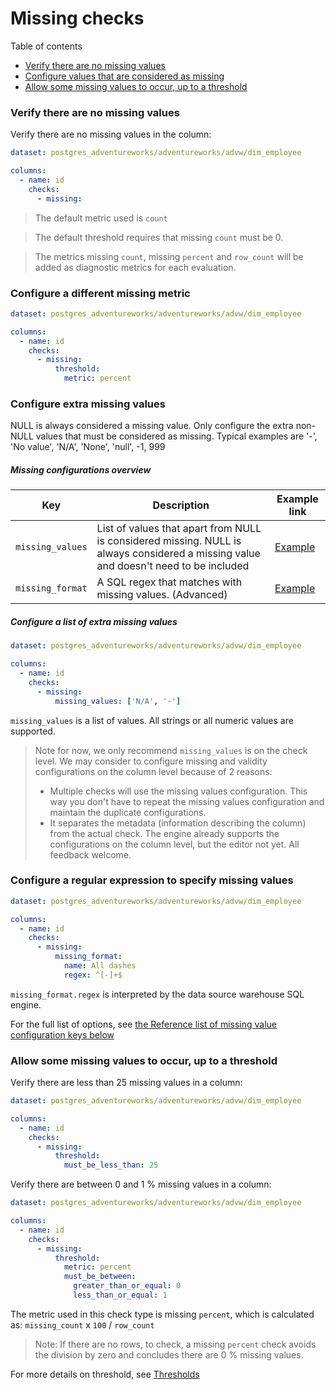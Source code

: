 # Missing checks

Table of contents
* [Verify there are no missing values](#verify-there-are-no-missing-values)
* [Configure values that are considered as missing](#configure-values-that-are-considered-as-missing)
* [Allow some missing values to occur, up to a threshold](#allow-some-missing-values-to-occur-up-to-a-threshold)

### Verify there are no missing values

Verify there are no missing values in the column: 

```yaml
dataset: postgres_adventureworks/adventureworks/advw/dim_employee

columns:
  - name: id
    checks:
      - missing:
```

> The default metric used is `count`

> The default threshold requires that missing `count` must be 0.

> The metrics missing `count`, missing `percent` and `row_count` will be added 
> as diagnostic metrics for each evaluation. 

### Configure a different missing metric

```yaml
dataset: postgres_adventureworks/adventureworks/advw/dim_employee

columns:
  - name: id
    checks:
      - missing:
          threshold:
            metric: percent
```

### Configure extra missing values

NULL is always considered a missing value.  Only configure the extra 
non-NULL values that must be considered as missing. Typical examples are 
'-', 'No value', 'N/A', 'None', 'null', -1, 999

##### Missing configurations overview

| Key              | Description                                                                                                                            | Example link                                                         |
|------------------|----------------------------------------------------------------------------------------------------------------------------------------|----------------------------------------------------------------------|
| `missing_values` | List of values that apart from NULL is considered missing.  NULL is always considered a missing value and doesn't need to be included  | [Example](#configure-extra-missing-values)                           | 
| `missing_format` | A SQL regex that matches with missing values. (Advanced)                                                                               | [Example](#configure-a-regular-expression-to-specify-missing-values) |

##### Configure a list of extra missing values

```yaml
dataset: postgres_adventureworks/adventureworks/advw/dim_employee

columns:
  - name: id
    checks:
      - missing:
          missing_values: ['N/A', '-']
```

`missing_values` is a list of values.  All strings or all numeric values are supported.

> Note for now, we only recommend `missing_values` is on the check level. We may consider 
> to configure missing and validity configurations on the column level because 
> of 2 reasons:
> * Multiple checks will use the missing values configuration.  This way you don't have to 
>   repeat the missing values configuration and maintain the duplicate configurations. 
> * It separates the metadata (information describing the column) from the actual check.
> The engine already supports the configurations on the column level, but the editor not yet. 
> All feedback welcome.

### Configure a regular expression to specify missing values

```yaml
dataset: postgres_adventureworks/adventureworks/advw/dim_employee

columns:
  - name: id
    checks:
      - missing:
          missing_format:
            name: All dashes
            regex: ^[-]+$
```

`missing_format.regex` is interpreted by the data source warehouse SQL engine.

For the full list of options, see [the Reference list of missing value configuration keys below](#list-of-missing-value-configuration-keys) 

### Allow some missing values to occur, up to a threshold

Verify there are less than 25 missing values in a column:

```yaml
dataset: postgres_adventureworks/adventureworks/advw/dim_employee

columns:
  - name: id
    checks:
      - missing:
          threshold:
            must_be_less_than: 25
```

Verify there are between 0 and 1 % missing values in a column:

```yaml
dataset: postgres_adventureworks/adventureworks/advw/dim_employee

columns:
  - name: id
    checks:
      - missing:
          threshold:
            metric: percent
            must_be_between:
              greater_than_or_equal: 0
              less_than_or_equal: 1
```

The metric used in this check type is missing `percent`, which is calculated 
as: `missing_count` x `100` / `row_count`

> Note: If there are no rows, to check, a missing `percent` check avoids the 
> division by zero and concludes there are 0 % missing values.  

For more details on threshold, see [Thresholds](thresholds.md) 
